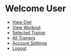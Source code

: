 <!DOCTYPE html>
<html>
<head>
  <title>User Page</title>
  <link rel="stylesheet" href="https://maxcdn.bootstrapcdn.com/bootstrap/4.0.0-beta/css/bootstrap.min.css" integrity="sha384-/Y6pD6FV/Vv2HJnA6t+vslU6fwYXjCFtcEpHbNJ0lyAFsXTsjBbfaDjzALeQsN6M" crossorigin="anonymous">
   <link rel="stylesheet" href="https://stackpath.bootstrapcdn.com/font-awesome/4.7.0/css/font-awesome.min.css" integrity="sha384-wvfXpqpZZVQGK6TAh5PVlGOfQNHSoD2xbE+QkPxCAFlNEevoEH3Sl0sibVcOQVnN" crossorigin="anonymous">

</head>
<body>
  <h1>Welcome User</h1>
  <nav>
    <ul>
      <li><a href="view_diet.php">View Diet</a></li>
      <li><a href="view_workout.php">View Workout</a></li>
      <li><a href="view_selected_trainer.php">Selected Trainer</a></li>
      <li><a href="view_all_trainers.php">All Trainers</a></li>
      <li><a href="account_settings.php">Account Settings</a></li>
      <li><a href="logout.php">Logout</a></li>
    </ul>
  </nav>
</body>
</html>